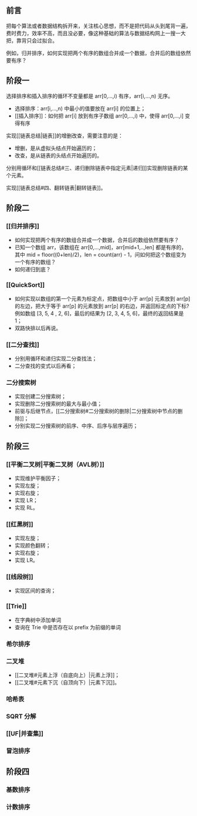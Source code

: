## 前言

把每个算法或者数据结构拆开来，关注核心思想，而不是把代码从头到尾背一遍，费时费力，效率不高，而且没必要，像这种基础的算法与数据结构网上一搜一大把，靠背只会过拟合。

例如，归并排序，如何实现把两个有序的数组合并成一个数据，合并后的数组依然要有序？

## 阶段一

选择排序和插入排序的循环不变量都是 arr\[0,...,i) 有序，arr\[i,...,n) 无序。

- 选择排序：arr\[i,...,n) 中最小的值要放在 arr\[i\] 的位置上；
- [[插入排序]]：如何把 arr[i] 放到有序子数组 arr\[0,...,i) 中，使得 arr\[0,...,i] 变得有序

实现[[链表总结|链表]]的增删改查，需要注意的是：

- 增删，是从虚拟头结点开始遍历的；
- 改查，是从链表的头结点开始遍历的。

分别用循环和[[链表总结#三、递归删除链表中指定元素|递归]]实现删除链表的某个元素。

实现[[链表总结#四、翻转链表|翻转链表]]。

## 阶段二

### [[归并排序]]

- 如何实现把两个有序的数组合并成一个数据，合并后的数组依然要有序？
- 已知一个数组 arr，该数组在 arr\[0,...,mid]，arr\[mid+1,..,len] 都是有序的，其中 mid = floor((0+len)/2)，len = count(arr) - 1，问如何把这个数组变为一个有序的数组？
- 如何递归到底？

### [[QuickSort]]

- 如何实现以数组的第一个元素为标定点，把数组中小于 arr\[p] 元素放到 arr\[p] 的左边，把大于等于 arr\[p] 的元素放到 arr\[p] 的右边，并返回标定点的下标? 例如数组 \[3, 5, 4 , 2, 6]，最后的结果为 \[2, 3, 4, 5, 6]，最终的返回结果是 1；
- 双路快排以后再说。

### [[二分查找]]

- 分别用循环和递归实现二分查找法；
- 二分查找的变式以后再看；

### 二分搜索树

- 实现创建二分搜索树；
- 实现删除二分搜索树的最大与最小值；
- 前驱与后继节点，[[二分搜索树#二分搜索树的删除|二分搜索树中节点的删除]]；
- 分别实现二分搜索树的前序、中序、后序与层序遍历；

## 阶段三

### [[平衡二叉树|平衡二叉树（AVL树）]]

- 实现维护平衡因子；
- 实现左旋；
- 实现右旋；
- 实现 LR；
- 实现 RL。

### [[红黑树]]

- 实现左旋；
- 实现颜色翻转；
- 实现右旋；
- 实现 LR。

### [[线段树]]

- 实现区间的查询；

### [[Trie]]

- 在字典树中添加单词
- 查询在 Trie 中是否存在以 prefix 为前缀的单词

### 希尔排序

### 二叉堆

- [[二叉堆#元素上浮（自底向上）|元素上浮]]；
- [[二叉堆#元素下沉（自顶向下）|元素下沉]]。

### 哈希表

### SQRT 分解

### [[UF|并查集]]

### 冒泡排序

## 阶段四

### 基数排序

### 计数排序
